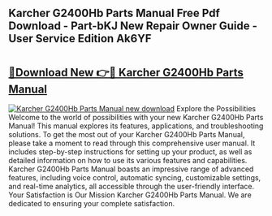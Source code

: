 ## Karcher G2400Hb Parts Manual Free Pdf Download - Part-bKJ New Repair Owner Guide - User Service Edition Ak6YF

# <h2><a href="http://bc65929.oget.top/?id=Karcher+G2400Hb+Parts+Manual">🔗Download New 👉🔴 Karcher G2400Hb Parts Manual</a></h2>

[![Karcher G2400Hb Parts Manual new download](https://i.imgur.com/5g1atiW.png)](http://bc65929.oget.top/?id=Karcher+G2400Hb+Parts+Manual)
Explore the Possibilities Welcome to the world of possibilities with your new Karcher G2400Hb Parts Manual! This manual explores its features, applications, and troubleshooting solutions. To get the most out of your Karcher G2400Hb Parts Manual, please take a moment to read through this comprehensive user manual. It includes step-by-step instructions for setting up your product, as well as detailed information on how to use its various features and capabilities. Karcher G2400Hb Parts Manual boasts an impressive range of advanced features, including voice control, automatic syncing, customizable settings, and real-time analytics, all accessible through the user-friendly interface. Your Satisfaction is Our Mission Karcher G2400Hb Parts Manual. We are dedicated to ensuring your complete satisfaction.

